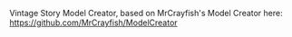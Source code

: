 Vintage Story Model Creator, based on MrCrayfish's Model Creator here: https://github.com/MrCrayfish/ModelCreator
